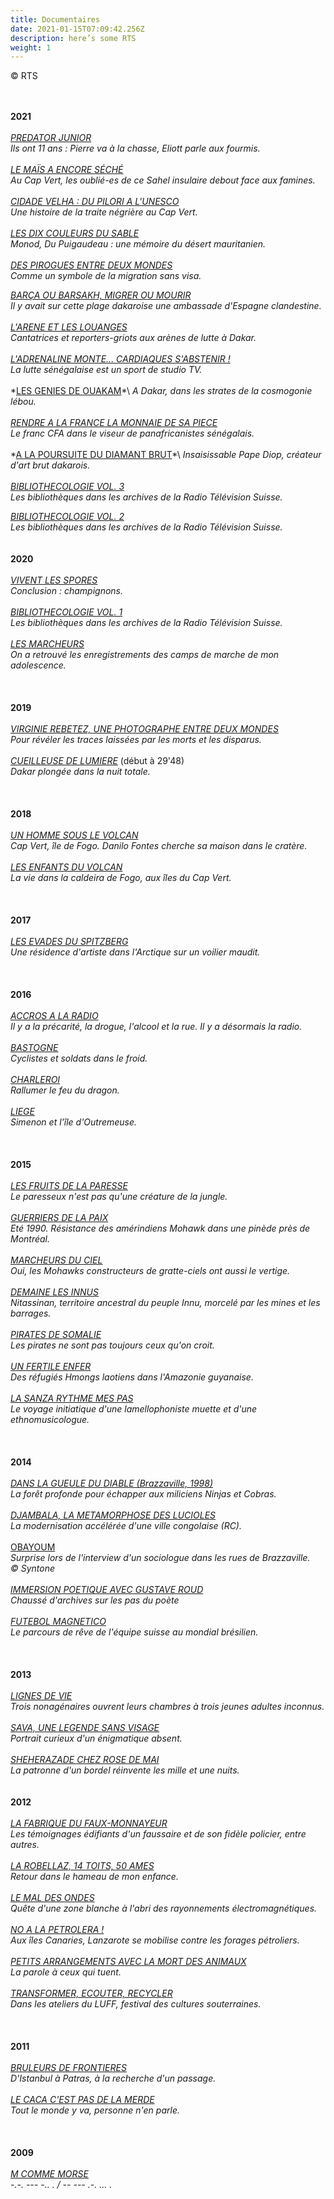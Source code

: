 ```yaml
---
title: Documentaires
date: 2021-01-15T07:09:42.256Z
description: here’s some RTS
weight: 1
---
```

© RTS

\
\
**2021**\
\
*[PREDATOR JUNIOR](https://www.rts.ch/audio-podcast/2022/audio/predator-junior-25807717.html)*\
*Ils ont 11 ans : Pierre va à la chasse, Eliott parle aux fourmis.*\
\
*[LE MAÏS A ENCORE SÉCHÉ](https://www.rts.ch/audio-podcast/2021/audio/point-de-fuite-cap-vert-le-mais-a-encore-seche-25787974.html)*\
*Au Cap Vert, les oublié-es de ce Sahel insulaire debout face aux famines.*\
\
*[CIDADE VELHA : DU PILORI A L'UNESCO](https://www.rts.ch/audio-podcast/2021/audio/point-de-fuite-du-pilori-a-l-unesco-l-histoire-de-la-traite-negriere-au-cap-vert-25787694.html)*\
*Une histoire de la traite négrière au Cap Vert.*\
\
*[LES DIX COULEURS DU SABLE](https://www.rts.ch/play/radio/point-de-fuite/audio/point-de-fuite-mauritanie--les-10-couleurs-du-sable?id=12420158)*\
*Monod, Du Puigaudeau : une mémoire du désert mauritanien.*\
\
*[DES PIROGUES ENTRE DEUX MONDES](https://www.rts.ch/audio-podcast/2021/audio/point-de-fuite-senegal-des-pirogues-entre-deux-mondes-25768259.html)*\
*Comme un symbole de la migration sans visa.*

*[BARÇA OU BARSAKH, MIGRER OU MOURIR](https://www.rts.ch/audio-podcast/2021/audio/point-de-fuite-au-senegal-barca-ou-barsakh-migrer-ou-mourir-25767900.html)*\
*Il y avait sur cette plage dakaroise une ambassade d'Espagne clandestine.*\
\
*[L'ARENE ET LES LOUANGES](https://www.rts.ch/play/radio/point-de-fuite/audio/point-de-fuite-la-lutte-senegalaise-larene-et-les-louanges-12?id=12423221)*\
*Cantatrices et reporters-griots aux arènes de lutte à Dakar.*\
\
*[L'ADRENALINE MONTE... CARDIAQUES S'ABSTENIR !](https://www.rts.ch/play/radio/point-de-fuite/audio/point-de-fuite-la-lutte-senegalaise-ladrenaline-monte-cardiaques-sabstenir-22?id=12425327)*\
*La lutte sénégalaise est un sport de studio TV.*\
\
*[LES GENIES DE OUAKAM](https://www.rts.ch/play/radio/point-de-fuite/audio/point-de-fuite-senegal-les-genies-de-ouakam-a-dakar?id=12405631#:~:text=Dans%20les%20strates%20invisibles%20du,et%20respect%20que%20les%20habitant.)*\
*A Dakar, dans les strates de la cosmogonie lébou.*\
\
*[RENDRE A LA FRANCE LA MONNAIE DE SA PIECE](https://www.rts.ch/play/radio/point-de-fuite/audio/point-de-fuite-senegal-franc-cfa-rendre-a-la-france-la-monnaie-de-sa-piece?id=12408787)*\
*Le franc CFA dans le viseur de panafricanistes sénégalais.*\
\
*[A LA POURSUITE DU DIAMANT BRUT](https://www.rts.ch/play/radio/point-de-fuite/audio/point-de-fuite-pape-diop--a-la-poursuite-du-diamant-brut?id=12451480#:~:text=Comme%20une%20obsession%2C%20le%20cr%C3%A9ateur,quartier%20de%20Medina%20%C3%A0%20Dakar.&text=De%20Dakar%20%C3%A0%20Lausanne%2C%20c,collectionneur%20Mamadou%20Diallo%2C%20alias%20Patin.)*\
*Insaisissable Pape Diop, créateur d'art brut dakarois.*\
\
*[BIBLIOTHECOLOGIE VOL. 3](https://www.rts.ch/play/radio/le-labo/audio/bibliothecologie-volume-iii?id=12122628)*\
*Les bibliothèques dans les archives de la Radio Télévision Suisse.*

*[BIBLIOTHECOLOGIE VOL. 2](https://www.rts.ch/play/radio/le-labo/audio/bibliothecologie-volume-ii?id=11981359)*\
*Les bibliothèques dans les archives de la Radio Télévision Suisse.*\
\
\
**2020**\
\
*[VIVENT LES SPORES](https://www.rts.ch/play/radio/le-labo/audio/vivent-les-spores?id=11712468)*\
*Conclusion : champignons.*\
\
*[BIBLIOTHECOLOGIE VOL. 1](https://www.rts.ch/play/radio/le-labo/audio/bibliothecologie-volume-i?id=11762839)*\
*Les bibliothèques dans les archives de la Radio Télévision Suisse.*\
\
*[LES MARCHEURS](https://www.rts.ch/play/radio/le-labo/audio/les-marcheurs?id=10974395)*\
*On a retrouvé les enregistrements des camps de marche de mon adolescence.*\
\
\
\
**2019**\
\
*[VIRGINIE REBETEZ, UNE PHOTOGRAPHE ENTRE DEUX MONDES](https://www.rts.ch/play/radio/le-labo/audio/virginie-rebetez-une-photographe-entre-deux-mondes?id=10916094)*\
*Pour révéler les traces laissées par les morts et les disparus.*\
\
*[CUEILLEUSE DE LUMIERE](https://www.rts.ch/play/radio/le-labo/audio/dakar-le-grand-voyage?id=10104577)* (début à 29'48)\
*Dakar plongée dans la nuit totale.*\
\
\
\
**2018**\
\
*[UN HOMME SOUS LE VOLCAN](https://www.rts.ch/play/radio/le-labo/audio/un-homme-sous-le-volcan?id=10072410)*\
*Cap Vert, île de Fogo. Danilo Fontes cherche sa maison dans le cratère.*\
\
*[LES ENFANTS DU VOLCAN](https://www.rts.ch/play/radio/a-labordage/audio/point-de-fuite-les-enfants-du-volcan?id=9329855)*\
*La vie dans la caldeira de Fogo, aux îles du Cap Vert.* \
\
\
\
**2017**\
\
*[LES EVADES DU SPITZBERG](https://www.rts.ch/play/radio/le-labo/audio/les-evades-du-spitzberg?id=9000265&station=a83f29dee7a5d0d3f9fccdb9c92161b1afb512db)*\
*Une résidence d'artiste dans l'Arctique sur un voilier maudit.*\
\
\
\
**2016**\
\
*[ACCROS A LA RADIO](https://pages.rts.ch/espace-2/programmes/le-labo/7796399-le-labo-du-26-06-2016.html)*\
*Il y a la précarité, la drogue, l'alcool et la rue. Il y a désormais la radio.*\
\
*[BASTOGNE](https://www.rts.ch/play/radio/detours/audio/bastogne-cyclistes-et-soldats-dans-le-froid?id=7700554)*\
*Cyclistes et soldats dans le froid.*\
\
*[CHARLEROI](https://www.rts.ch/play/radio/detours/audio/charleroi-rallumer-le-feu-du-dragon?id=7725356)*\
*Rallumer le feu du dragon.*\
\
*[LIEGE](https://www.rts.ch/play/radio/detours/audio/liege-simenon-et-lle-doutremeuse?id=7702561)*\
*Simenon et l'île d'Outremeuse.*\
\
\
\
**2015**\
\
*[LES FRUITS DE LA PARESSE](https://www.rts.ch/play/radio/le-labo/audio/le-labo?id=7216895)*\
*Le paresseux n'est pas qu'une créature de la jungle.*\
\
*[GUERRIERS DE LA PAIX](https://www.rts.ch/play/radio/le-labo/audio/guerriers-de-la-paix?id=6694739)*\
*Eté 1990. Résistance des amérindiens Mohawk dans une pinède près de Montréal.*\
\
*[MARCHEURS DU CIEL](https://www.rts.ch/play/radio/le-labo/audio/marcheurs-du-ciel?id=6427512)*\
*Oui, les Mohawks constructeurs de gratte-ciels ont aussi le vertige.*\
\
*[DEMAINE LES INNUS](https://www.rts.ch/play/radio/le-labo/audio/le-labo?id=6731666)*\
*Nitassinan, territoire ancestral du peuple Innu, morcelé par les mines et les barrages.*\
\
*[PIRATES DE SOMALIE](https://pages.rts.ch/espace-2/programmes/le-labo/6376865-le-labo-du-04-01-2015.html)*\
*Les pirates ne sont pas toujours ceux qu'on croit.*\
\
*[UN FERTILE ENFER](https://www.rts.ch/play/radio/le-labo/audio/un-fertile-enfer?id=7315132)*\
*Des réfugiés Hmongs laotiens dans l'Amazonie guyanaise.*\
\
*[LA SANZA RYTHME MES PAS](https://pages.rts.ch/espace-2/programmes/le-labo/6631887-le-labo-du-12-04-2015.html)*\
*Le voyage initiatique d'une lamellophoniste muette et d'une ethnomusicologue.*\
\
\
\
**2014**\
\
*[DANS LA GUEULE DU DIABLE (Brazzaville, 1998)](https://www.rts.ch/play/radio/le-labo/audio/dans-la-gueule-du-diable-brazzaville-1998?id=5463641)*\
*La forêt profonde pour échapper aux miliciens Ninjas et Cobras.*\
\
*[DJAMBALA, LA METAMORPHOSE DES LUCIOLES](https://www.rts.ch/play/radio/le-labo/audio/djambala-la-metamorphose-des-lucioles?id=5616947)*\
*La modernisation accélérée d'une ville congolaise (RC).*\
\
[OBAYOUM](http://syntone.fr/obayoum-par-jonas-pool/)\
*Surprise lors de l'interview d'un sociologue dans les rues de Brazzaville.*\
*© Syntone*\
\
*[IMMERSION POETIQUE AVEC GUSTAVE ROUD](https://www.rts.ch/play/radio/lhorloge-de-sable/audio/immersion-poetique-avec-gustave-roud?id=5874486)*\
*Chaussé d'archives sur les pas du poète*\
\
*[FUTEBOL MAGNETICO](https://www.rts.ch/play/radio/le-labo/audio/futebol-magnietico?id=5912831)*\
*Le parcours de rêve de l'équipe suisse au mondial brésilien.*\
\
\
\
**2013**\
\
*[LIGNES DE VIE](https://www.rts.ch/play/radio/le-labo/audio/lignes-de-vies?id=5174734)*\
*Trois nonagénaires ouvrent leurs chambres à trois jeunes adultes inconnus.*\
\
*[SAVA, UNE LEGENDE SANS VISAGE](https://www.rts.ch/play/radio/le-labo/audio/sava-une-legende-sans-visage?id=5003570)*\
*Portrait curieux d'un énigmatique absent.*\
\
*[SHEHERAZADE CHEZ ROSE DE MAI](https://www.rts.ch/play/radio/le-labo/audio/les-1001-nuits-de-sheherazade?id=5003905)*\
*La patronne d'un bordel réinvente les mille et une nuits.*\
\
\
**2012**\
\
*[LA FABRIQUE DU FAUX-MONNAYEUR](https://www.rts.ch/play/radio/le-labo/audio/la-fabrique-du-faux-monnayeur?id=3856164)*\
*Les témoignages édifiants d'un faussaire et de son fidèle policier, entre autres.*\
\
*[LA ROBELLAZ, 14 TOITS, 50 AMES](https://www.rts.ch/play/radio/le-labo/audio/la-robellaz-14-toits-50-ames?id=4270884)*\
*Retour dans le hameau de mon enfance.*\
\
*[LE MAL DES ONDES](https://www.rts.ch/play/radio/le-labo/audio/le-mal-des-ondes?id=3897749)*\
*Quête d'une zone blanche à l'abri des rayonnements électromagnétiques.*\
\
*[NO A LA PETROLERA !](https://www.rts.ch/play/radio/le-labo/audio/no-a-la-petrolera-?id=4085055)*\
*Aux îles Canaries, Lanzarote se mobilise contre les forages pétroliers.*\
\
*[PETITS ARRANGEMENTS AVEC LA MORT DES ANIMAUX](https://www.rts.ch/play/radio/le-labo/audio/petits-arrangements-avec-la-mort-des-animaux?id=4431228)*\
*La parole à ceux qui tuent.*\
\
*[TRANSFORMER, ECOUTER, RECYCLER](https://www.rts.ch/play/radio/le-labo/audio/transformer-ecouter-recycler--les-ateliers-du-luff?id=4362146)*\
*Dans les ateliers du LUFF, festival des cultures souterraines.*\
\
\
\
**2011**\
\
*[BRULEURS DE FRONTIERES](https://www.rts.ch/play/radio/le-labo/audio/les-bruleurs-de-frontiere?id=6844965)*\
*D'Istanbul à Patras, à la recherche d'un passage.*\
\
*[LE CACA C'EST PAS DE LA MERDE](https://www.rts.ch/play/radio/le-labo/audio/le-caca-cest-pas-de-la-m---?id=3491151)*\
*Tout le monde y va, personne n'en parle.*\
\
\
\
**2009**\
\
*[M COMME MORSE](https://www.rts.ch/play/radio/emission-sans-nom/audio/lesprit-de-la-lettre-m-comme-morse?id=10185988)*\
*\-.-. --- -.. . / -- --- .-. ... .*